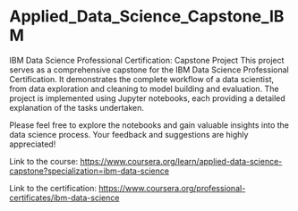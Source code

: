 # Applied_Data_Science_Capstone_IBM

IBM Data Science Professional Certification: Capstone Project
This project serves as a comprehensive capstone for the IBM Data Science Professional Certification. It demonstrates the complete workflow of a data scientist, from data exploration and cleaning to model building and evaluation. The project is implemented using Jupyter notebooks, each providing a detailed explanation of the tasks undertaken.

Please feel free to explore the notebooks and gain valuable insights into the data science process. Your feedback and suggestions are highly appreciated!

Link to the course: https://www.coursera.org/learn/applied-data-science-capstone?specialization=ibm-data-science


Link to the certification: https://www.coursera.org/professional-certificates/ibm-data-science
